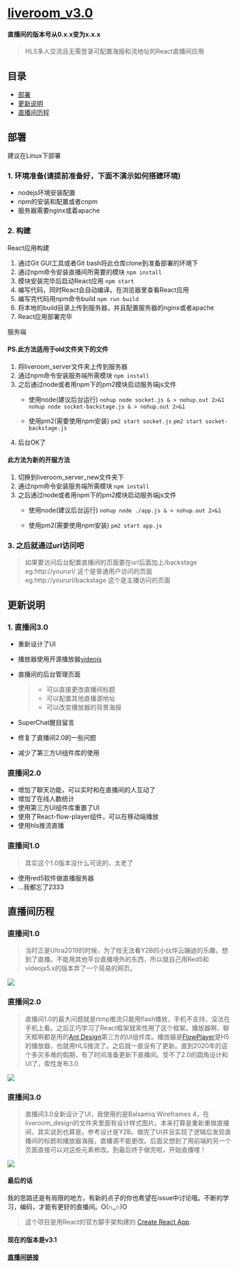 # [liveroom_v3.0](http://live.xiaoblogs.cn)

#### 直播间的版本号从0.x.x变为x.x.x

> HLS多人交流且无需登录可配置海报和流地址的React直播间应用

## 目录
+ [部署](#部署)
+ [更新说明](#更新说明)
+ [直播间历程](#直播间里程)

## 部署

建议在Linux下部署

### 1. 环境准备(请提前准备好，下面不演示如何搭建环境)
+ nodejs环境安装配置
+ npm的安装和配置或者cnpm
+ 服务器需要nginx或着apache


### 2. 构建
React应用构建

1. 通过Git GUI工具或者Git bash将此仓库clone到准备部署的环境下
2. 通过npm命令安装直播间所需要的模块
    `npm install`
3. 模块安装完毕后启动React应用
    `npm start`
4. 编写代码，同时React会自动编译。在浏览器里查看React应用
5. 编写完代码用npm命令build
    `npm run build`
6. 将本地的build目录上传到服务器，并且配置服务器的nginx或者apache
7. React应用部署完毕

服务端   
#### PS.此方法适用于old文件夹下的文件
1. 将liveroom_server文件夹上传到服务器
2. 通过npm命令安装服务端所需模块
    `npm install`
3. 之后通过node或者用npm下的pm2模块启动服务端js文件
    + 使用node(建议后台运行)
    `nohup node socket.js & > nohup.out 2>&1`
    `nohup node socket-backstage.js & > nohup.out 2>&1`

    + 使用pm2(需要使用npm安装)
    `pm2 start socket.js`
    `pm2 start socket-backstage.js`
4. 后台OK了   
   
#### 此方法为新的开服方法   
1. 切换到liveroom_server_new文件夹下   
2. 通过npm命令安装服务端所需模块
    `npm install`
3. 之后通过node或者用npm下的pm2模块启动服务端js文件
    + 使用node(建议后台运行)
    `nohup node ./app.js & > nohup.out 2>&1`

    + 使用pm2(需要使用npm安装)
    `pm2 start app.js`

### 3. 之后就通过url访问吧
> 如果要访问后台配置直播间的页面要在url后面加上/backstage
> eg.http://yoururl/ 这个是普通用户访问的页面
> eg.http://yoururl/backstage 这个是主播访问的页面


## 更新说明
### 1. 直播间3.0
+ 重新设计了UI

+ 播放器使用开源播放器[videojs](https://videojs.com/)

+ 直播间的后台管理页面
    > + 可以直接更改直播间标题
    > + 可以配置其他直播源地址
    > + 可以改变播放器的背景海报
    
+ SuperChat醒目留言

+ 修复了直播间2.0的一些问题

+ 减少了第三方UI组件库的使用

### 直播间2.0
+ 增加了聊天功能，可以实时和在直播间的人互动了
+ 增加了在线人数统计
+ 使用第三方UI组件库重置了UI
+ 使用了React-flow-player组件，可以在移动端播放
+ 使用hls推流直播

### 直播间1.0
> 其实这个1.0版本没什么可说的，太老了

+ 使用red5软件做直播服务器
+ ...我都忘了2333

## 直播间历程
### 直播间1.0
> 当时正是Ultra2019的时候，为了给无法看Y2B的小伙伴云蹦迪的乐趣，想到了直播。不能用其他平台直播境外的东西，所以就自己用Red5和videojs5.x的版本弄了一个简易的网页。   

![](https://static.xiaoblogs.cn/img/liveroomv1.png)

### 直播间2.0
> 直播间1.0的最大问题就是rtmp推流只能用flash播放，手机不支持，没法在手机上看。之后正巧学习了React框架就索性用了这个框架。播放器啊、聊天框啊都是用的[Ant Design](https://ant.design/docs/react/introduce-cn)第三方的UI组件库。播放器是[FlowPlayer](https://www.npmjs.com/package/react-flow-player)是H5的播放器，也就用HLS推流了。之后就一直没有了更新。直到2020年的这个多灾多难的假期，有了时间准备更新下直播间。受不了2.0的圆角设计和UI了，索性发布3.0

![](https://static.xiaoblogs.cn/img/liveroomv2.png)   

### 直播间3.0
> 直播间3.0全新设计了UI，我使用的是Balsamiq Wireframes 4，在liveroom_design的文件夹里面有设计样式图片。本来打算是重新重做直播间，其实说到也算是。参考设计是Y2B。做完了UI并且实现了逻辑后发现直播间的标题和播放器海报，直播源不能更改。后面又想到了用前端的另一个页面直接可以对这些元素修改。到最后终于做完啦，开始直播喽！   

![](https://static.xiaoblogs.cn/img/liveroomv3.png)   


#### 最后的话
我的思路还是有局限的地方，有新的点子的你也希望在issue中讨论哦。不断的学习，编码，才能有更好的直播间。O(∩_∩)O


> 这个项目是用React的官方脚手架构建的 [Create React App](https://github.com/facebook/create-react-app).

#### 现在的版本是v3.1

#### [直播间链接](http://live.xiaoblogs.cn)
